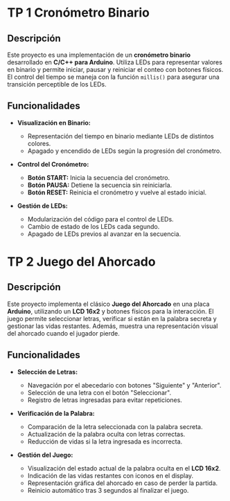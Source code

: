 # TP 1 Cronómetro Binario  

## Descripción  
Este proyecto es una implementación de un **cronómetro binario** desarrollado en **C/C++ para Arduino**. Utiliza LEDs para representar valores en binario y permite iniciar, pausar y reiniciar el conteo con botones físicos. El control del tiempo se maneja con la función `millis()` para asegurar una transición perceptible de los LEDs.  

## Funcionalidades  

- **Visualización en Binario:**  
  - Representación del tiempo en binario mediante LEDs de distintos colores.  
  - Apagado y encendido de LEDs según la progresión del cronómetro.  

- **Control del Cronómetro:**  
  - **Botón START:** Inicia la secuencia del cronómetro.  
  - **Botón PAUSA:** Detiene la secuencia sin reiniciarla.  
  - **Botón RESET:** Reinicia el cronómetro y vuelve al estado inicial.  

- **Gestión de LEDs:**  
  - Modularización del código para el control de LEDs.  
  - Cambio de estado de los LEDs cada segundo.  
  - Apagado de LEDs previos al avanzar en la secuencia.  

# TP 2 Juego del Ahorcado 

## Descripción  
Este proyecto implementa el clásico **Juego del Ahorcado** en una placa **Arduino**, utilizando un **LCD 16x2** y botones físicos para la interacción. El juego permite seleccionar letras, verificar si están en la palabra secreta y gestionar las vidas restantes. Además, muestra una representación visual del ahorcado cuando el jugador pierde.  

## Funcionalidades  

- **Selección de Letras:**  
  - Navegación por el abecedario con botones "Siguiente" y "Anterior".  
  - Selección de una letra con el botón "Seleccionar".  
  - Registro de letras ingresadas para evitar repeticiones.  

- **Verificación de la Palabra:**  
  - Comparación de la letra seleccionada con la palabra secreta.  
  - Actualización de la palabra oculta con letras correctas.  
  - Reducción de vidas si la letra ingresada es incorrecta.  

- **Gestión del Juego:**  
  - Visualización del estado actual de la palabra oculta en el **LCD 16x2**.  
  - Indicación de las vidas restantes con iconos en el display.  
  - Representación gráfica del ahorcado en caso de perder la partida.  
  - Reinicio automático tras 3 segundos al finalizar el juego.  

